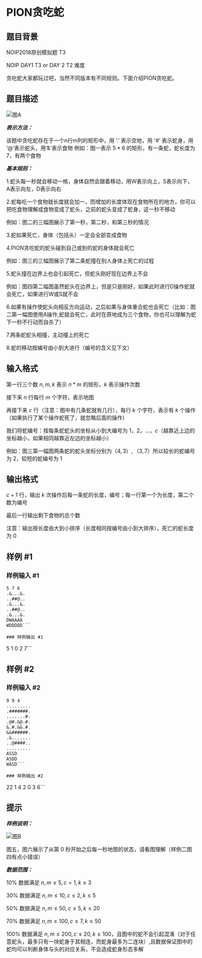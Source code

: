# PION贪吃蛇

## 题目背景

NOIP2018原创模拟题 T3

NOIP DAY1 T3 or DAY 2 T2 难度

贪吃蛇大家都玩过吧，当然不同版本有不同规则。下面介绍PION贪吃蛇。

## 题目描述

![图A](https://cdn.luogu.com.cn/upload/pic/31298.png)

***表示方法：***

该题中贪吃蛇存在于一个n行m列的矩形中，用 ‘.’ 表示空地，用 '#’ 表示蛇身，用 ‘@’表示蛇头，用‘&’表示食物
例如：图一表示 $5*6$ 的矩形，有一条蛇，蛇长度为 $7$，有两个食物

***基本规则：***

1.蛇头每一秒就会移动一格，身体自然会跟着移动，用W表示向上，S表示向下，A表示向左，D表示向右

2.蛇每吃一个食物就长度就会加一，而增加的长度体现在食物所在的地方，你可以把吃食物理解成食物变成了蛇头，之前的蛇头变成了蛇身，这一秒不移动

例如：图二的三幅图展示了第一秒，第二秒，和第三秒的情况

3.蛇如果死亡，身体（包括头）一定会全部变成食物

4.PION贪吃蛇的蛇头碰到自己或别的蛇的身体就会死亡

例如：图三的三幅图展示了第二条蛇撞在别人身体上死亡的过程

5.蛇头撞在边界上也会引起死亡，但蛇头刚好现在边界上不会

例如：图四第二幅图虽然蛇头在边界上，但是只是刚好，如果此时进行D操作蛇就会死亡，如果进行W或S就不会

6.如果有操作使蛇头向相反方向运动，之后如果与身体重合蛇也会死亡（比如：图二第一幅图使用A操作,蛇就会死亡，此时在原地成为三个食物，你也可以理解为蛇下一秒不行动而自杀了）

7.两条蛇蛇头相撞，主动撞上的死亡

8.蛇的移动按编号由小到大进行（编号的含义见下文）


## 输入格式

第一行三个数 $n,m,k$ 表示 $n*m$ 的矩形，$k$ 表示操作次数

接下来 $n$ 行每行 $m$ 个字符，表示地图

再接下来 $c$ 行（注意：图中有几条蛇就有几行），每行 $k$ 个字符，表示有 $k$ 个操作（如果执行了某个操作蛇死了，就忽略后面的操作）

我们将蛇编号：按每条蛇蛇头的坐标从小到大编号为 $1，2，...，c$（越靠近上边的坐标越小，如果相同越靠近左边的坐标越小）

例如：图三第一幅图两条蛇的蛇头坐标分别为（$4,3）,（3,7）$所以较长的蛇编号为 $2$，较短的蛇编号为 $1$

## 输出格式

$c+1$ 行，输出 $k$ 次操作后每一条蛇的长度，编号；每一行第一个为长度，第二个数为编号

最后一行输出剩下食物的总个数

注意：输出按长度由大到小排序（长度相同按编号由小到大排序），死亡的蛇长度为 $0$

## 样例 #1

### 样例输入 #1
```
5 7 6
.&...&.
..##@..
.&...&.
..##@..
.&...&.
DWAAAA
WDDDDD```

### 样例输出 #1

```
5 1
0 2
7```

## 样例 #2

### 样例输入 #2
```
9 9 4
.........
.#######.
.......#.
.@#.&@.#.
&.#.&&.#.
&&######.
.&.......
..@####..
.........
ASSD
ASDD
WASD```

### 样例输出 #2

```
22 1
4 2
0 3
6```

## 提示

***样例说明：***

![图B](https://cdn.luogu.com.cn/upload/pic/31357.png)

图五，图六展示了从第 $0$ 秒开始之后每一秒地图的状态，请看图理解（样例二图四有点小错误）

***数据范围：***

$10\%$ 数据满足 $n,m\leq 5,c=1,k\leq3$

$30\%$ 数据满足 $n,m\leq 10,c\leq 2,k\leq 5$

$50\%$ 数据满足 $n,m\leq 50,c\leq 5,k\leq 20$

$70\%$ 数据满足 $n,m\leq 100,c\leq 7,k\leq 50$

$100\%$ 数据满足 $n,m\leq 200,c\leq 20,k\leq 100$，且图中的蛇不会引起混淆（对于任意蛇头，最多只有一块蛇身于其相连，而蛇身最多为二连块）,且数据保证图中的蛇均可以判断身体与头的对应关系，不会造成蛇身形态多解
